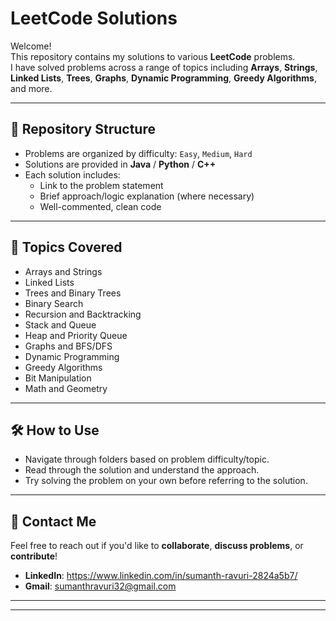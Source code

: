 # LeetCode Solutions

Welcome!  
This repository contains my solutions to various **LeetCode** problems.  
I have solved problems across a range of topics including **Arrays**, **Strings**, **Linked Lists**, **Trees**, **Graphs**, **Dynamic Programming**, **Greedy Algorithms**, and more.

---

## 📂 Repository Structure
- Problems are organized by difficulty: `Easy`, `Medium`, `Hard`
- Solutions are provided in **Java** / **Python** / **C++**
- Each solution includes:
  - Link to the problem statement
  - Brief approach/logic explanation (where necessary)
  - Well-commented, clean code

---

## 🚀 Topics Covered
- Arrays and Strings
- Linked Lists
- Trees and Binary Trees
- Binary Search
- Recursion and Backtracking
- Stack and Queue
- Heap and Priority Queue
- Graphs and BFS/DFS
- Dynamic Programming
- Greedy Algorithms
- Bit Manipulation
- Math and Geometry

---

## 🛠️ How to Use
- Navigate through folders based on problem difficulty/topic.
- Read through the solution and understand the approach.
- Try solving the problem on your own before referring to the solution.

---

## 📨 Contact Me
Feel free to reach out if you'd like to **collaborate**, **discuss problems**, or **contribute**!

- **LinkedIn**: https://www.linkedin.com/in/sumanth-ravuri-2824a5b7/
- **Gmail**: sumanthravuri32@gmail.com

---


---

